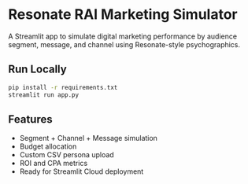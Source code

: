 # Resonate RAI Marketing Simulator

A Streamlit app to simulate digital marketing performance by audience segment, message, and channel using Resonate-style psychographics.

## Run Locally
```bash
pip install -r requirements.txt
streamlit run app.py
```

## Features
- Segment + Channel + Message simulation
- Budget allocation
- Custom CSV persona upload
- ROI and CPA metrics
- Ready for Streamlit Cloud deployment
